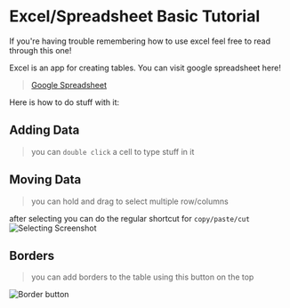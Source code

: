 # Excel/Spreadsheet Basic Tutorial
If you're having trouble remembering how to use excel feel free to read through this one!

Excel is an app for creating tables.
You can visit google spreadsheet here! 
> [Google Spreadsheet](https://docs.google.com/spreadsheets/u/0/?tgif=d)

Here is how to do stuff with it:
## Adding Data
> you can `double click` a cell to type stuff in it

## Moving Data
> you can hold and drag to select multiple row/columns

after selecting you can do the regular shortcut for `copy/paste/cut `<br>
![Selecting Screenshot](https://media.discordapp.net/attachments/1063761845044924456/1067450933602164786/image.png)

## Borders
> you can add borders to the table using this button on the top

![Border button](https://media.discordapp.net/attachments/1063761845044924456/1067451396074512436/image.png)

